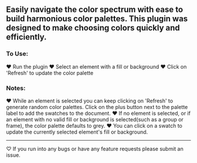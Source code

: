 ## Easily navigate the color spectrum with ease to build harmonious color palettes. This plugin was designed to make choosing colors quickly and efficiently. 

### To Use:
♥ Run the plugin
♥ Select an element with a fill or background
♥ Click on 'Refresh' to update the color palette

### Notes:
♥ While an element is selected you can keep clicking on 'Refresh' to generate random color palettes. Click on the plus button next to the palette label to add the swatches to the document.
♥ If no element is selected, or if an element with no valid fill or background is selected(such as a group or frame), the color palette defaults to grey.
♥ You can click on a swatch to update the currently selected element's fill or background.

---

♡ If you run into any bugs or have any feature requests please submit an issue.